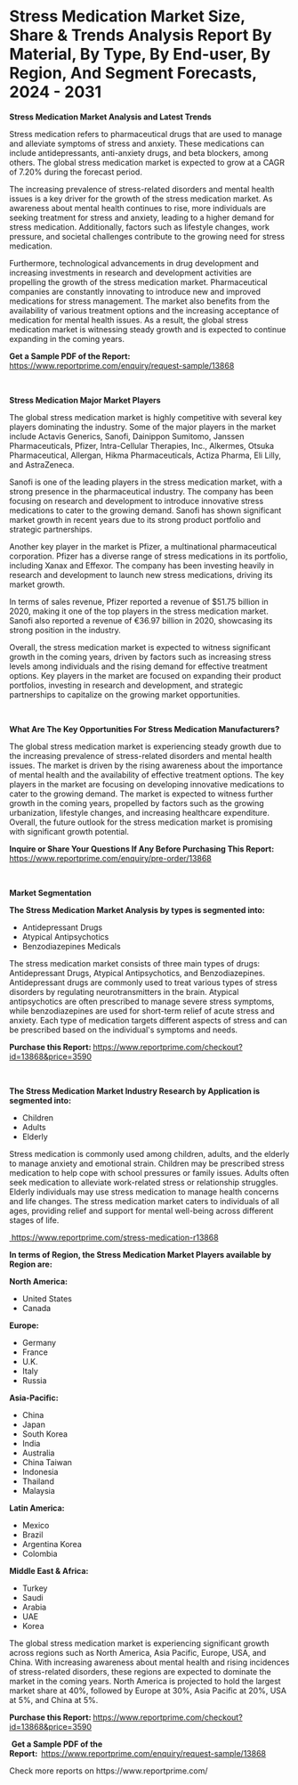 <p><h1>Stress Medication Market Size, Share & Trends Analysis Report By Material, By Type, By End-user, By Region, And Segment Forecasts, 2024 - 2031</h1></p><p><strong>Stress Medication Market Analysis and Latest Trends</strong></p>
<p><p>Stress medication refers to pharmaceutical drugs that are used to manage and alleviate symptoms of stress and anxiety. These medications can include antidepressants, anti-anxiety drugs, and beta blockers, among others. The global stress medication market is expected to grow at a CAGR of 7.20% during the forecast period.</p><p>The increasing prevalence of stress-related disorders and mental health issues is a key driver for the growth of the stress medication market. As awareness about mental health continues to rise, more individuals are seeking treatment for stress and anxiety, leading to a higher demand for stress medication. Additionally, factors such as lifestyle changes, work pressure, and societal challenges contribute to the growing need for stress medication.</p><p>Furthermore, technological advancements in drug development and increasing investments in research and development activities are propelling the growth of the stress medication market. Pharmaceutical companies are constantly innovating to introduce new and improved medications for stress management. The market also benefits from the availability of various treatment options and the increasing acceptance of medication for mental health issues. As a result, the global stress medication market is witnessing steady growth and is expected to continue expanding in the coming years.</p></p>
<p><strong>Get a Sample PDF of the Report:&nbsp;</strong> <a href="https://www.reportprime.com/enquiry/request-sample/13868">https://www.reportprime.com/enquiry/request-sample/13868</a></p>
<p>&nbsp;</p>
<p><strong>Stress Medication Major Market Players</strong></p>
<p><p>The global stress medication market is highly competitive with several key players dominating the industry. Some of the major players in the market include Actavis Generics, Sanofi, Dainippon Sumitomo, Janssen Pharmaceuticals, Pfizer, Intra-Cellular Therapies, Inc., Alkermes, Otsuka Pharmaceutical, Allergan, Hikma Pharmaceuticals, Actiza Pharma, Eli Lilly, and AstraZeneca.</p><p>Sanofi is one of the leading players in the stress medication market, with a strong presence in the pharmaceutical industry. The company has been focusing on research and development to introduce innovative stress medications to cater to the growing demand. Sanofi has shown significant market growth in recent years due to its strong product portfolio and strategic partnerships.</p><p>Another key player in the market is Pfizer, a multinational pharmaceutical corporation. Pfizer has a diverse range of stress medications in its portfolio, including Xanax and Effexor. The company has been investing heavily in research and development to launch new stress medications, driving its market growth.</p><p>In terms of sales revenue, Pfizer reported a revenue of $51.75 billion in 2020, making it one of the top players in the stress medication market. Sanofi also reported a revenue of €36.97 billion in 2020, showcasing its strong position in the industry.</p><p>Overall, the stress medication market is expected to witness significant growth in the coming years, driven by factors such as increasing stress levels among individuals and the rising demand for effective treatment options. Key players in the market are focused on expanding their product portfolios, investing in research and development, and strategic partnerships to capitalize on the growing market opportunities.</p></p>
<p>&nbsp;</p>
<p><strong>What Are The Key Opportunities For Stress Medication Manufacturers?</strong></p>
<p><p>The global stress medication market is experiencing steady growth due to the increasing prevalence of stress-related disorders and mental health issues. The market is driven by the rising awareness about the importance of mental health and the availability of effective treatment options. The key players in the market are focusing on developing innovative medications to cater to the growing demand. The market is expected to witness further growth in the coming years, propelled by factors such as the growing urbanization, lifestyle changes, and increasing healthcare expenditure. Overall, the future outlook for the stress medication market is promising with significant growth potential.</p></p>
<p><strong>Inquire or Share Your Questions If Any Before Purchasing This Report:</strong> <a href="https://www.reportprime.com/enquiry/pre-order/13868">https://www.reportprime.com/enquiry/pre-order/13868</a></p>
<p>&nbsp;</p>
<p><strong>Market Segmentation</strong></p>
<p><strong>The Stress Medication Market Analysis by types is segmented into:</strong></p>
<p><ul><li>Antidepressant Drugs</li><li>Atypical Antipsychotics</li><li>Benzodiazepines Medicals</li></ul></p>
<p><p>The stress medication market consists of three main types of drugs: Antidepressant Drugs, Atypical Antipsychotics, and Benzodiazepines. Antidepressant drugs are commonly used to treat various types of stress disorders by regulating neurotransmitters in the brain. Atypical antipsychotics are often prescribed to manage severe stress symptoms, while benzodiazepines are used for short-term relief of acute stress and anxiety. Each type of medication targets different aspects of stress and can be prescribed based on the individual's symptoms and needs.</p></p>
<p><strong>Purchase this Report:&nbsp;</strong><a href="https://www.reportprime.com/checkout?id=13868&price=3590">https://www.reportprime.com/checkout?id=13868&price=3590</a></p>
<p>&nbsp;</p>
<p><strong>The Stress Medication Market Industry Research by Application is segmented into:</strong></p>
<p><ul><li>Children</li><li>Adults</li><li>Elderly</li></ul></p>
<p><p>Stress medication is commonly used among children, adults, and the elderly to manage anxiety and emotional strain. Children may be prescribed stress medication to help cope with school pressures or family issues. Adults often seek medication to alleviate work-related stress or relationship struggles. Elderly individuals may use stress medication to manage health concerns and life changes. The stress medication market caters to individuals of all ages, providing relief and support for mental well-being across different stages of life.</p></p>
<p><a href="https://www.reportprime.com/stress-medication-r13868">&nbsp;https://www.reportprime.com/stress-medication-r13868</a></p>
<p><strong>In terms of Region, the Stress Medication Market Players available by Region are:</strong></p>
<p>
    <p> <strong> North America: </strong>
        <ul>
            <li>United States</li>
            <li>Canada</li>
        </ul>
        </p> 
    <p> <strong> Europe: </strong>
        <ul>
            <li>Germany</li>
            <li>France</li>
            <li>U.K.</li>
            <li>Italy</li>
            <li>Russia</li>
        </ul>
        </p> 
    <p> <strong> Asia-Pacific: </strong>
        <ul>
            <li>China</li>
            <li>Japan</li>
            <li>South Korea</li>
            <li>India</li>
            <li>Australia</li>
            <li>China Taiwan</li>
            <li>Indonesia</li>
            <li>Thailand</li>
            <li>Malaysia</li>
        </ul>
        </p> 
    <p> <strong> Latin America: </strong>
        <ul>
            <li>Mexico</li>
            <li>Brazil</li>
            <li>Argentina Korea</li>
            <li>Colombia</li>
        </ul>
        </p> 
    <p> <strong> Middle East & Africa: </strong>
        <ul>
            <li>Turkey</li>
            <li>Saudi</li>
            <li>Arabia</li>
            <li>UAE</li>
            <li>Korea</li>
        </ul>
    </p>
    </p>
<p><p>The global stress medication market is experiencing significant growth across regions such as North America, Asia Pacific, Europe, USA, and China. With increasing awareness about mental health and rising incidences of stress-related disorders, these regions are expected to dominate the market in the coming years. North America is projected to hold the largest market share at 40%, followed by Europe at 30%, Asia Pacific at 20%, USA at 5%, and China at 5%.</p></p>
<p><strong>Purchase this Report: </strong><a href="https://www.reportprime.com/checkout?id=13868&price=3590">https://www.reportprime.com/checkout?id=13868&price=3590</a></p>
<p>&nbsp;<strong>Get a Sample PDF of the Report:&nbsp;&nbsp;</strong><a href="https://www.reportprime.com/enquiry/request-sample/13868">https://www.reportprime.com/enquiry/request-sample/13868</a></p>
<p><strong></strong></p>
<p>Check more reports on https://www.reportprime.com/</p>